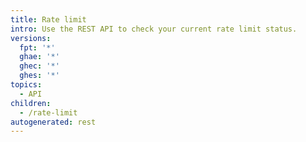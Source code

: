 ```yaml
---
title: Rate limit
intro: Use the REST API to check your current rate limit status.
versions:
  fpt: '*'
  ghae: '*'
  ghec: '*'
  ghes: '*'
topics:
  - API
children:
  - /rate-limit
autogenerated: rest
---
```


<!-- Content after this section is automatically generated -->
